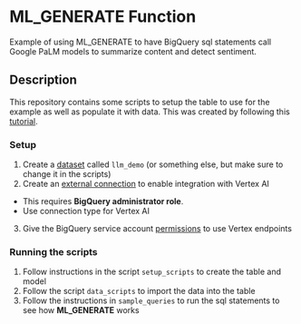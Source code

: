 # ML_GENERATE Function
Example of using ML_GENERATE to have BigQuery sql statements call Google PaLM models to summarize content and detect sentiment.

## Description
This repository contains some scripts to setup the table to use for the example as well as populate it with data. This was created by following this [tutorial](https://cloud.google.com/bigquery/docs/generate-text-tutorial).

### Setup
1. Create a [dataset](https://cloud.google.com/bigquery/docs/generate-text-tutorial#create_a_dataset) called `llm_demo` (or something else, but make sure to change it in the scripts)
2. Create an [external connection](https://cloud.google.com/bigquery/docs/generate-text-tutorial#create_a_connection) to enable integration with Vertex AI
  * This requires **BigQuery administrator role**. 
  * Use connection type for Vertex AI
3. Give the BigQuery service account [permissions](https://cloud.google.com/bigquery/docs/generate-text-tutorial#grant-permissions) to use Vertex endpoints

### Running the scripts
1. Follow instructions in the script `setup_scripts` to create the table and model
2. Follow the script `data_scripts` to import the data into the table
3. Follow the instructions in `sample_queries` to run the sql statements to see how **ML_GENERATE** works
